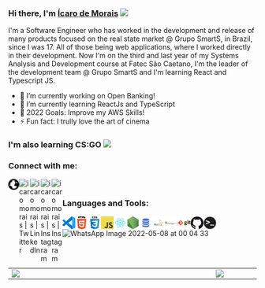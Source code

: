 ### Hi there, I'm [Ícaro de Morais][website]  <img src="https://media.giphy.com/media/nlxhDPecazKtW/giphy.gif" width="20">

<p align="left">

  I'm a Software Engineer who has worked in the development and release of many products focused on the real state market @ Grupo SmartS, in Brazil, since I was 17. All of those being web applications, where I worked directly in their development. Now I'm on the third and last year of my Systems Analysis and Development course at Fatec São Caetano, I'm the leader of the development team @ Grupo SmartS and I'm learning React and Typescript JS.

</p>

- 🔭 I’m currently working on Open Banking!
- 🌱 I’m currently learning ReactJs and TypeScript
- 🥅 2022 Goals: Improve my AWS Skills!
- ⚡ Fun fact: I trully love the art of cinema

### I'm also learning CS:GO  <img src="https://media.giphy.com/media/kv5X9Unw1kETq02FfZ/giphy.gif" width="20">

### Connect with me:

[<img align="left" alt="icaro.dev" width="22px" src="https://raw.githubusercontent.com/iconic/open-iconic/master/svg/globe.svg" />][website]
[<img align="left" alt="icaro morais | Twitter" width="22px" src="https://cdn.jsdelivr.net/npm/simple-icons@v3/icons/twitter.svg" />][twitter]
[<img align="left" alt="icaro morais | LinkedIn" width="22px" src="https://cdn.jsdelivr.net/npm/simple-icons@v3/icons/linkedin.svg" />][linkedin]
[<img align="left" alt="icaro morais | Instagram" width="22px" src="https://cdn.jsdelivr.net/npm/simple-icons@v3/icons/instagram.svg" />][instagram]
[<img align="left" alt="icaro morais | Instagram" width="22px" src="https://cdn.jsdelivr.net/npm/simple-icons@v3/icons/steam.svg" />][steam]


<br />

### Languages and Tools:

<img align="left" alt="Visual Studio Code" width="26px" src="https://raw.githubusercontent.com/github/explore/80688e429a7d4ef2fca1e82350fe8e3517d3494d/topics/visual-studio-code/visual-studio-code.png" />
<img align="left" alt="HTML5" width="26px" src="https://raw.githubusercontent.com/github/explore/80688e429a7d4ef2fca1e82350fe8e3517d3494d/topics/html/html.png" />
<img align="left" alt="CSS3" width="26px" src="https://raw.githubusercontent.com/github/explore/80688e429a7d4ef2fca1e82350fe8e3517d3494d/topics/css/css.png" />
<img align="left" alt="JavaScript" width="26px" src="https://raw.githubusercontent.com/github/explore/80688e429a7d4ef2fca1e82350fe8e3517d3494d/topics/javascript/javascript.png" />
<img align="left" alt="React" width="26px" src="https://raw.githubusercontent.com/github/explore/80688e429a7d4ef2fca1e82350fe8e3517d3494d/topics/react/react.png" />
<img align="left" alt="Node.js" width="26px" src="https://raw.githubusercontent.com/github/explore/80688e429a7d4ef2fca1e82350fe8e3517d3494d/topics/nodejs/nodejs.png" />
<img align="left" alt="Deno" width="26px" src="https://raw.githubusercontent.com/github/explore/80688e429a7d4ef2fca1e82350fe8e3517d3494d/topics/sql/sql.png" />
<img align="left" alt="MySQL" width="26px" src="https://raw.githubusercontent.com/github/explore/80688e429a7d4ef2fca1e82350fe8e3517d3494d/topics/mysql/mysql.png" />
<img align="left" alt="MongoDB" width="26px" src="https://raw.githubusercontent.com/github/explore/80688e429a7d4ef2fca1e82350fe8e3517d3494d/topics/mongodb/mongodb.png" />
<img align="left" alt="Git" width="26px" src="https://raw.githubusercontent.com/github/explore/80688e429a7d4ef2fca1e82350fe8e3517d3494d/topics/git/git.png" />
<img align="left" alt="GitHub" width="26px" src="https://raw.githubusercontent.com/github/explore/78df643247d429f6cc873026c0622819ad797942/topics/github/github.png" />
<img align="left" alt="HTML5" width="26px" src="https://raw.githubusercontent.com/github/explore/80688e429a7d4ef2fca1e82350fe8e3517d3494d/topics/terminal/terminal.png" />


![WhatsApp Image 2022-05-08 at 00 04 33](https://user-images.githubusercontent.com/6075738/167716534-fac32fda-2fa7-490a-92e7-4d59b243565c.jpeg)

<br />
<br />

<center>
<table>
  <tr>
      <td><img width="400px" align="left" src="https://github-readme-stats.vercel.app/api/top-langs/?username=icarodemorais&hide=html&layout=compact&theme=prussian" /></td>
      <td><img width="495px" align="left" src="https://github-readme-stats.vercel.app/api?username=icarodemorais&theme=prussian" /></td>
  </tr>   
</table>
</center>

[website]: https://icaro.dev
[twitter]: https://twitter.com/_IcaroMorais
[instagram]: https://instagram.com/_icaromorais
[linkedin]: https://linkedin.com/in/icarodemorais
[steam]: https://steamcommunity.com/id/icaromoraiss/
